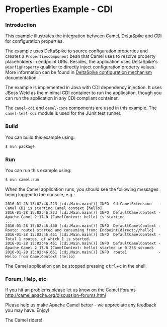 # Properties Example - CDI

### Introduction

This example illustrates the integration between Camel, DeltaSpike and CDI
for configuration properties.

The example uses DeltaSpike to source configuration properties and creates
a `PropertiesComponent` bean that Camel uses to resolve property placeholders
in endpoint URIs. Besides, the application uses DeltaSpike's `@ConfigProperty`
qualifier to directly inject configuration property values. More information
can be found in [DeltaSpike configuration mechanism][] documentation.

The example is implemented in Java with CDI dependency injection.
It uses JBoss Weld as the minimal CDI container to run the application,
though you can run the application in any CDI compliant container.

The `camel-cdi` and `camel-core` components are used in this example.
The `camel-test-cdi` module is used for the JUnit test runner.

[DeltaSpike configuration mechanism]: http://deltaspike.apache.org/documentation/configuration.html

### Build

You can build this example using:

```sh
$ mvn package
```

### Run

You can run this example using:

```sh
$ mvn camel:run
```

When the Camel application runs, you should see the following messages
being logged to the console, e.g.:
```
2016-01-28 15:02:46,223 [cdi.Main.main()] INFO  CdiCamelExtension   - Camel CDI is starting Camel context [hello]
2016-01-28 15:02:46,223 [cdi.Main.main()] INFO  DefaultCamelContext - Apache Camel 2.17.0 (CamelContext: hello) is starting
...
2016-01-28 15:02:46,460 [cdi.Main.main()] INFO  DefaultCamelContext - Route: route1 started and consuming from: Endpoint[direct://hello]
2016-01-28 15:02:46,461 [cdi.Main.main()] INFO  DefaultCamelContext - Total 1 routes, of which 1 is started.
2016-01-28 15:02:46,461 [cdi.Main.main()] INFO  DefaultCamelContext - Apache Camel 2.17.0 (CamelContext: hello) started in 0.238 seconds
2016-01-28 15:02:46,661 [cdi.Main.main()] INFO  route1              - Hello from CamelContext (hello)
```

The Camel application can be stopped pressing <kbd>ctrl</kbd>+<kbd>c</kbd> in the shell.

### Forum, Help, etc

If you hit an problems please let us know on the Camel Forums
<http://camel.apache.org/discussion-forums.html>

Please help us make Apache Camel better - we appreciate any feedback you may have. Enjoy!

The Camel riders!
